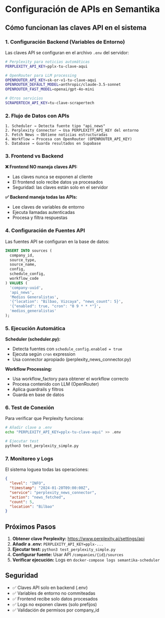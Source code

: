 # Configuración de APIs en Semantika

## Cómo funcionan las claves API en el sistema

### 1. Configuración Backend (Variables de Entorno)

Las claves API se configuran en el archivo `.env` del servidor:

```bash
# Perplexity para noticias automáticas
PERPLEXITY_API_KEY=pplx-tu-clave-aqui

# OpenRouter para LLM processing
OPENROUTER_API_KEY=sk-or-v1-tu-clave-aqui
OPENROUTER_DEFAULT_MODEL=anthropic/claude-3.5-sonnet
OPENROUTER_FAST_MODEL=openai/gpt-4o-mini

# Otros servicios
SCRAPERTECH_API_KEY=tu-clave-scrapertech
```

### 2. Flujo de Datos con APIs

```
1. Scheduler → Detecta fuente tipo "api_news"
2. Perplexity Connector → Usa PERPLEXITY_API_KEY del entorno
3. Fetch News → Obtiene noticias estructuradas
4. Workflow → Procesa con OpenRouter (OPENROUTER_API_KEY)
5. Database → Guarda resultados en Supabase
```

### 3. Frontend vs Backend

**❌ Frontend NO maneja claves API:**
- Las claves nunca se exponen al cliente
- El frontend solo recibe datos ya procesados
- Seguridad: las claves están solo en el servidor

**✅ Backend maneja todas las APIs:**
- Lee claves de variables de entorno
- Ejecuta llamadas autenticadas
- Procesa y filtra respuestas

### 4. Configuración de Fuentes API

Las fuentes API se configuran en la base de datos:

```sql
INSERT INTO sources (
  company_id,
  source_type,
  source_name,
  config,
  schedule_config,
  workflow_code
) VALUES (
  'company-uuid',
  'api_news',
  'Medios Generalistas',
  '{"location": "Bilbao, Vizcaya", "news_count": 5}',
  '{"enabled": true, "cron": "0 9 * * *"}',
  'medios_generalistas'
);
```

### 5. Ejecución Automática

**Scheduler (scheduler.py):**
- Detecta fuentes con `schedule_config.enabled = true`
- Ejecuta según `cron` expression
- Usa connector apropiado (perplexity_news_connector.py)

**Workflow Processing:**
- Usa workflow_factory para obtener el workflow correcto
- Procesa contenido con LLM (OpenRouter)
- Aplica guardrails y filtros
- Guarda en base de datos

### 6. Test de Conexión

Para verificar que Perplexity funciona:

```bash
# Añadir clave a .env
echo "PERPLEXITY_API_KEY=pplx-tu-clave-aqui" >> .env

# Ejecutar test
python3 test_perplexity_simple.py
```

### 7. Monitoreo y Logs

El sistema loguea todas las operaciones:

```json
{
  "level": "INFO",
  "timestamp": "2024-01-20T09:00:00Z",
  "service": "perplexity_news_connector",
  "action": "news_fetched",
  "count": 5,
  "location": "Bilbao"
}
```

## Próximos Pasos

1. **Obtener clave Perplexity:** https://www.perplexity.ai/settings/api
2. **Añadir a .env:** `PERPLEXITY_API_KEY=pplx-...`
3. **Ejecutar test:** `python3 test_perplexity_simple.py`
4. **Configurar fuente:** Usar API `/companies/{id}/sources` 
5. **Verificar ejecución:** Logs en `docker-compose logs semantika-scheduler`

## Seguridad

- ✅ Claves API solo en backend (.env)
- ✅ Variables de entorno no commiteadas
- ✅ Frontend recibe solo datos procesados
- ✅ Logs no exponen claves (solo prefijos)
- ✅ Validación de permisos por company_id